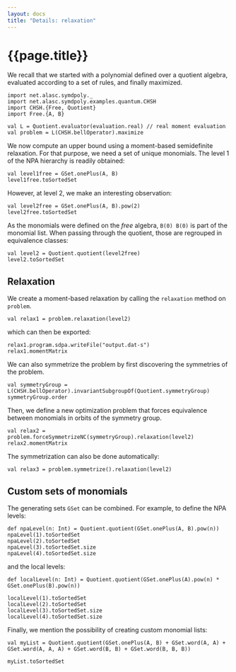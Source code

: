```yaml
---
layout: docs
title: "Details: relaxation"
---
```


# {{page.title}}

We recall that we started with a polynomial defined over a quotient algebra, evaluated according to a set of rules, and finally maximized.
```tut:silent
import net.alasc.symdpoly._
import net.alasc.symdpoly.examples.quantum.CHSH
import CHSH.{Free, Quotient}
import Free.{A, B}
```
```tut
val L = Quotient.evaluator(evaluation.real) // real moment evaluation
val problem = L(CHSH.bellOperator).maximize
```
We now compute an upper bound using a moment-based semidefinite relaxation. For that purpose, we need a set of unique monomials. The level 1 of the NPA hierarchy is readily obtained:

```tut
val level1free = GSet.onePlus(A, B)
level1free.toSortedSet
```
However, at level 2, we make an interesting observation:
```tut
val level2free = GSet.onePlus(A, B).pow(2)
level2free.toSortedSet
```
As the monomials were defined on the *free* algebra, `B(0) B(0)` is part of the monomial list. When passing through the quotient, those are regrouped in equivalence classes:
```tut
val level2 = Quotient.quotient(level2free)
level2.toSortedSet
```

## Relaxation

We create a moment-based relaxation by calling the `relaxation` method on `problem`.

```tut
val relax1 = problem.relaxation(level2)
```

which can then be exported:

```tut
relax1.program.sdpa.writeFile("output.dat-s")
relax1.momentMatrix
```

We can also symmetrize the problem by first discovering the symmetries of the problem.
```tut
val symmetryGroup = L(CHSH.bellOperator).invariantSubgroupOf(Quotient.symmetryGroup)
symmetryGroup.order
```
Then, we define a new optimization problem that forces equivalence between monomials in orbits of the symmetry group.
```tut
val relax2 = problem.forceSymmetrizeNC(symmetryGroup).relaxation(level2)
relax2.momentMatrix
```

The symmetrization can also be done automatically:
```tut
val relax3 = problem.symmetrize().relaxation(level2)
```

## Custom sets of monomials

The generating sets `GSet` can be combined. For example, to define the NPA levels:

```tut
def npaLevel(n: Int) = Quotient.quotient(GSet.onePlus(A, B).pow(n))
npaLevel(1).toSortedSet
npaLevel(2).toSortedSet
npaLevel(3).toSortedSet.size
npaLevel(4).toSortedSet.size
```
and the local levels:
```tut
def localLevel(n: Int) = Quotient.quotient(GSet.onePlus(A).pow(n) * GSet.onePlus(B).pow(n))

localLevel(1).toSortedSet
localLevel(2).toSortedSet
localLevel(3).toSortedSet.size
localLevel(4).toSortedSet.size
```

Finally, we mention the possibility of creating custom monomial lists:
```tut
val myList = Quotient.quotient(GSet.onePlus(A, B) + GSet.word(A, A) + GSet.word(A, A, A) + GSet.word(B, B) + GSet.word(B, B, B))

myList.toSortedSet
```
